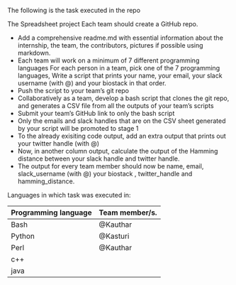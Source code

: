 The following is the task executed in the repo

The Spreadsheet project
Each team should create a GitHub repo.
- Add a comprehensive readme.md with essential information about the internship, the team, the contributors, pictures if possible using markdown.
- Each team will work on a minimum of  7 different programming languages
For each person in a team, pick one of the 7 programming languages, Write a script that prints your name, your email, your slack username (with @) and your biostack in that order.
- Push the script to your team’s git repo
- Collaboratively as a team, develop a bash script that clones the git repo, and generates a CSV file from all the outputs of your team’s scripts
- Submit your team’s GitHub link to only the bash script
- Only the emails and slack handles that are on the CSV sheet generated by your script will be promoted to stage 1
- To the already exisiting code output, add an extra output that prints out your twitter handle (with @)
- Now, in another column output, calculate the output of the Hamming distance between your slack handle and twitter handle.
- The output for every team member should now be name, email, slack_username (with @) your biostack , twitter_handle and hamming_distance.

Languages in which task was executed in:

| Programming language | Team member/s. |
| ------ | --- |
| Bash | @Kauthar |
| Python | @Kasturi | @Rhoda
| Perl | @Kauthar |
| c++ | |
| java | |
